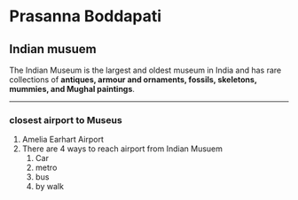 # Prasanna Boddapati
## Indian musuem 
 The Indian Museum is the largest and oldest museum in India and has rare collections of **antiques, armour and ornaments, fossils, skeletons, mummies, and Mughal paintings**.
 ***
### closest airport to Museus
1. Amelia Earhart Airport
2. There are 4 ways to reach airport from Indian Musuem
    1. Car
    2. metro
    3. bus
    4. by walk
    